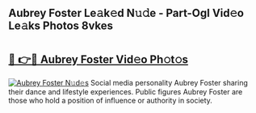 ## Aubrey Foster Le𝚊k𝚎d N𝚞𝚍e - Part-OgI Vid𝚎o Le𝚊ks Photos 8vkes

# <h2><a href="http://fbclgv.evod.top/?m=Aubrey+Foster">🔗 👉🔴 Aubrey Foster Vid𝚎o Ph𝚘t𝚘s</a></h2>

[![Aubrey Foster N𝚞d𝚎s](https://i.imgur.com/8V9OHl7.gif)](http://fbclgv.evod.top/?m=Aubrey+Foster)
Social media personality Aubrey Foster sharing their dance and lifestyle experiences. Public figures Aubrey Foster are those who hold a position of influence or authority in society. 
